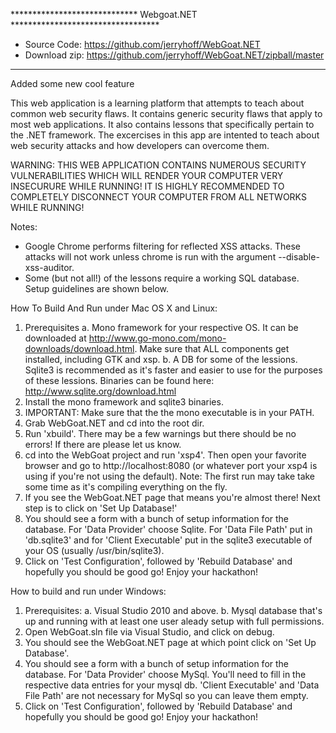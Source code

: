 ***************************** Webgoat.NET **********************************
* Source Code: https://github.com/jerryhoff/WebGoat.NET
* Download zip: https://github.com/jerryhoff/WebGoat.NET/zipball/master
****************************************************************************

Added some new cool feature

This web application is a learning platform that attempts to teach about
common web security flaws. It contains generic security flaws that apply to
most web applications. It also contains lessons that specifically pertain to
the .NET framework. The excercises in this app are intented to teach about 
web security attacks and how developers can overcome them.

WARNING: THIS WEB APPLICATION CONTAINS NUMEROUS SECURITY VULNERABILITIES 
WHICH WILL RENDER YOUR COMPUTER VERY INSECURURE WHILE RUNNING! IT IS HIGHLY
RECOMMENDED TO COMPLETELY DISCONNECT YOUR COMPUTER FROM ALL NETWORKS WHILE
RUNNING!

Notes:
 - Google Chrome performs filtering for reflected XSS attacks. These attacks
   will not work unless chrome is run with the argument 
   --disable-xss-auditor. 
- Some (but not all!) of the lessons require a working SQL database. Setup
  guidelines are shown below.

How To Build And Run under Mac OS X and Linux:
  1. Prerequisites
     a. Mono framework for your respective OS. It can be downloaded at
        http://www.go-mono.com/mono-downloads/download.html. Make sure
        that ALL components get installed, including GTK and xsp.
     b. A DB for some of the lessions. Sqlite3 is recommended as it's
        faster and easier to use for the purposes of these lessions.
        Binaries can be found here: http://www.sqlite.org/download.html
  2. Install the mono framework and sqlite3 binaries.
  3. IMPORTANT: Make sure that the the mono executable is in your PATH.
  4. Grab WebGoat.NET and cd into the root dir.
  5. Run 'xbuild'. There may be a few warnings but there should be no 
     errors! If there are please let us know.
  6. cd into the WebGoat project and run 'xsp4'. Then open your favorite
     browser and go to http://localhost:8080 (or whatever port your
     xsp4 is using if you're not using the default). Note: The first run
     may take take some time as it's compiling everything on the fly.
  7. If you see the WebGoat.NET page that means you're almost there! Next
     step is to click on 'Set Up Database!'
  8. You should see a form with a bunch of setup information for the
     database. For 'Data Provider' choose Sqlite. For 'Data File Path' put
     in 'db.sqlite3' and for 'Client Executable' put in the sqlite3
     executable of your OS (usually /usr/bin/sqlite3).
  9. Click on 'Test Configuration', followed by 'Rebuild Database' and
     hopefully you should be good go! Enjoy your hackathon!

How to build and run under Windows:
  1. Prerequisites:
     a. Visual Studio 2010 and above.
     b. Mysql database that's up and running with at least one user
        aleady setup with full permissions.
  2. Open WebGoat.sln file via Visual Studio, and click on debug.
  3. You should see the WebGoat.NET page at which point click on
     'Set Up Database'.
  3. You should see a form with a bunch of setup information for the
     database. For 'Data Provider' choose MySql. You'll need to fill in
     the respective data entries for your mysql db. 'Client Executable'
     and 'Data File Path' are not necessary for MySql so you can leave
     them empty.
  4. Click on 'Test Configuration', followed by 'Rebuild Database' and
     hopefully you should be good go! Enjoy your hackathon!
